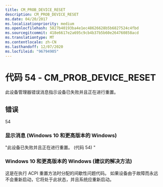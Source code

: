 ```yaml
---
title: CM_PROB_DEVICE_RESET
description: CM_PROB_DEVICE_RESET
ms.date: 04/20/2017
ms.localizationpriority: medium
ms.openlocfilehash: 5827b40193ba4e1ec48626628b5b6827524c4fbd
ms.sourcegitcommit: 418e6617e2a695c9cb4b37b5b60e264760858acd
ms.translationtype: MT
ms.contentlocale: zh-CN
ms.lasthandoff: 12/07/2020
ms.locfileid: "96794905"
---
```

# <a name="code-54---cm_prob_device_reset"></a>代码 54 - CM_PROB_DEVICE_RESET

此设备管理器错误消息指示设备已失败并且正在进行重置。

## <a name="error"></a>错误

54

### <a name="display-message-windows-10-and-later-versions-of-windows"></a>显示消息 (Windows 10 和更高版本的 Windows) 

"此设备已失败并且正在进行重置。  (代码 54) "

### <a name="recommended-resolution-windows-10-and-later-versions-of-windows"></a>Windows 10 和更高版本的 Windows (建议的解决方法) 

这是在执行 ACPI 重置方法时分配的间歇性问题代码。 如果设备由于故障而永远不会重新启动，它将处于此状态，并且系统应重新启动。
